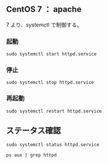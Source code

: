 ## CentOS 7 ： apache
7 より、systemctl で制御する。

### 起動
```
sudo systemctl start httpd.service
```

### 停止
```
sudo systemctl stop httpd.service
```

### 再起動
```
sudo systemctl restart httpd.service
```

## ステータス確認
```
sudo systemctl status httpd.service

ps aux | grep httpd
```




